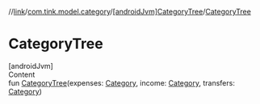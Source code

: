 //[link](../../index.md)/[com.tink.model.category](../index.md)/[[androidJvm]CategoryTree](index.md)/[CategoryTree](-category-tree.md)



# CategoryTree  
[androidJvm]  
Content  
fun [CategoryTree](-category-tree.md)(expenses: [Category](../[android-jvm]-category/index.md), income: [Category](../[android-jvm]-category/index.md), transfers: [Category](../[android-jvm]-category/index.md))  



